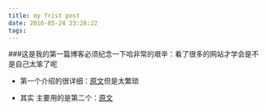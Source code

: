 ```yaml
---
title: my frist post
date: 2016-05-24 23:28:22
tags:
---
```


###这是我的第一篇博客必须纪念一下哈非常的艰辛：看了很多的网站才学会是不是自己太笨了呢


 - 第一个介绍的很详细：[原文](http://ibruce.info/2013/11/22/hexo-your-blog/)但是太繁琐
 
 - 其实 主要用的是第二个：[原文](http://www.jianshu.com/p/821fe67e712b)
